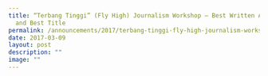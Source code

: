 ```yaml
---
title: “Terbang Tinggi” (Fly High) Journalism Workshop – Best Written Article
  and Best Title
permalink: /announcements/2017/terbang-tinggi-fly-high-journalism-workshop-best-written-article-and-best-title/
date: 2017-03-09
layout: post
description: ""
image: ""
---
```

